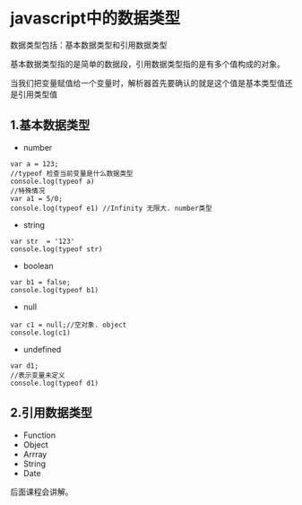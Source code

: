# javascript中的数据类型

数据类型包括：基本数据类型和引用数据类型

基本数据类型指的是简单的数据段，引用数据类型指的是有多个值构成的对象。

当我们把变量赋值给一个变量时，解析器首先要确认的就是这个值是基本类型值还是引用类型值

## 1.基本数据类型

* number

```
var a = 123;
//typeof 检查当前变量是什么数据类型
console.log(typeof a)
//特殊情况
var a1 = 5/0;
console.log(typeof e1) //Infinity 无限大. number类型
```

* string

```
var str  = '123'
console.log(typeof str)
```

* boolean

```
var b1 = false;
console.log(typeof b1)
```

* null

```
var c1 = null;//空对象. object
console.log(c1)
```

* undefined

```
var d1;
//表示变量未定义
console.log(typeof d1)
```

## 2.引用数据类型

* Function
* Object
* Arrray
* String
* Date

后面课程会讲解。



